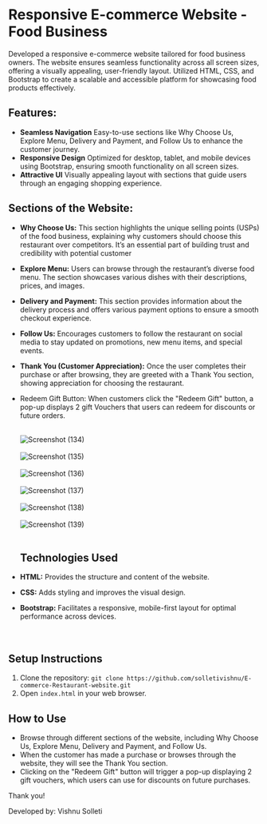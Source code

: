 # Responsive E-commerce Website - Food Business

Developed a responsive e-commerce website tailored for food business owners. The website ensures seamless functionality across all screen sizes, offering a visually appealing, user-friendly layout. Utilized HTML, CSS, and Bootstrap to create a scalable and accessible platform for showcasing food products effectively.

## Features:

- **Seamless Navigation** Easy-to-use sections like Why Choose Us, Explore Menu, Delivery and Payment, and Follow Us to enhance the customer journey.
- **Responsive Design** Optimized for desktop, tablet, and mobile devices using Bootstrap, ensuring smooth functionality on all screen sizes.
- **Attractive UI** Visually appealing layout with sections that guide users through an engaging shopping experience.

## Sections of the Website:

- **Why Choose Us:** This section highlights the unique selling points (USPs) of the food business, explaining why customers should choose this restaurant over competitors. It’s an essential part of building trust and credibility with potential customer
- **Explore Menu:** Users can browse through the restaurant’s diverse food menu. The section showcases various dishes with their descriptions, prices, and images.
- **Delivery and Payment:** This section provides information about the delivery process and offers various payment options to ensure a smooth checkout experience.
- **Follow Us:** Encourages customers to follow the restaurant on social media to stay updated on promotions, new menu items, and special events.
- **Thank You (Customer Appreciation):** Once the user completes their purchase or after browsing, they are greeted with a Thank You section, showing appreciation for choosing the restaurant.
- Redeem Gift Button:
When customers click the "Redeem Gift" button, a pop-up displays 2 gift Vouchers that users can redeem for discounts or future orders.<br><br>



  ![Screenshot (134)](https://github.com/user-attachments/assets/fb1de103-e4dd-40fd-a3fd-15c7a1dd0f4a) <br><br>
  ![Screenshot (135)](https://github.com/user-attachments/assets/03624c80-e244-4154-a21f-22d6bb500618)<br><br>
  ![Screenshot (136)](https://github.com/user-attachments/assets/3b92fd60-00ef-4f3e-bce1-079c7d81ab7f) <br><br>
  ![Screenshot (137)](https://github.com/user-attachments/assets/6ae3beb2-dd3c-47bd-ba1b-436ecf07bff6) <br><br>
  ![Screenshot (138)](https://github.com/user-attachments/assets/d730a146-1e1b-4dfb-b690-859a3c4e2cff) <br><br>
  ![Screenshot (139)](https://github.com/user-attachments/assets/278ef08f-0045-41cd-bb87-f02a34436a89) <br><br>


 

  ## Technologies Used

- **HTML:** Provides the structure and content of the website.
- **CSS:** Adds styling and improves the visual design.
- **Bootstrap:** Facilitates a responsive, mobile-first layout for optimal performance across devices.<br><br><br>


## Setup Instructions

1. Clone the repository: `git clone https://github.com/solletivishnu/E-commerce-Restaurant-website.git`
2. Open `index.html` in your web browser.

## How to Use

- Browse through different sections of the website, including Why Choose Us, Explore Menu, Delivery and Payment, and Follow Us.
- When the customer has made a purchase or browses through the website, they will see the Thank You section.
- Clicking on the "Redeem Gift" button will trigger a pop-up displaying 2 gift vouchers, which users can use for discounts on future purchases.

Thank you!

Developed by: Vishnu Solleti
